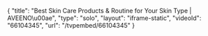{
    "title": "Best Skin Care Products & Routine for Your Skin Type | AVEENO\u00ae",
    "type": "solo",
    "layout": "iframe-static",
    "videoId": "66104345",
    "url": "\/tvpembed\/66104345"
}